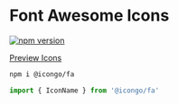 Font Awesome Icons
===

[![npm version](https://img.shields.io/npm/v/@icongo/fa.svg)](https://www.npmjs.com/package/@icongo/fa)

[Preview Icons](http://icongo.github.io/#/icons/fa)

```bash
npm i @icongo/fa
```

```jsx
import { IconName } from '@icongo/fa'
```